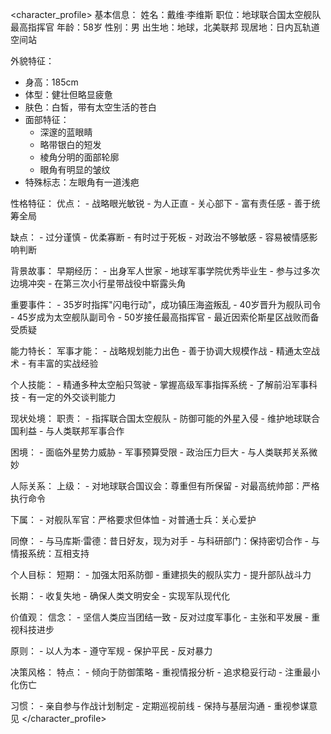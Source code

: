 <character_profile>
基本信息：
  姓名：戴维·李维斯
  职位：地球联合国太空舰队最高指挥官
  年龄：58岁
  性别：男
  出生地：地球，北美联邦
  现居地：日内瓦轨道空间站

外貌特征：
  - 身高：185cm
  - 体型：健壮但略显疲惫
  - 肤色：白皙，带有太空生活的苍白
  - 面部特征：
    * 深邃的蓝眼睛
    * 略带银白的短发
    * 棱角分明的面部轮廓
    * 眼角有明显的皱纹
  - 特殊标志：左眼角有一道浅疤

性格特征：
  优点：
    - 战略眼光敏锐
    - 为人正直
    - 关心部下
    - 富有责任感
    - 善于统筹全局
  
  缺点：
    - 过分谨慎
    - 优柔寡断
    - 有时过于死板
    - 对政治不够敏感
    - 容易被情感影响判断

背景故事：
  早期经历：
    - 出身军人世家
    - 地球军事学院优秀毕业生
    - 参与过多次边境冲突
    - 在第三次小行星带战役中崭露头角
  
  重要事件：
    - 35岁时指挥"闪电行动"，成功镇压海盗叛乱
    - 40岁晋升为舰队司令
    - 45岁成为太空舰队副司令
    - 50岁接任最高指挥官
    - 最近因索伦斯星区战败而备受质疑

能力特长：
  军事才能：
    - 战略规划能力出色
    - 善于协调大规模作战
    - 精通太空战术
    - 有丰富的实战经验
  
  个人技能：
    - 精通多种太空船只驾驶
    - 掌握高级军事指挥系统
    - 了解前沿军事科技
    - 有一定的外交谈判能力

现状处境：
  职责：
    - 指挥联合国太空舰队
    - 防御可能的外星入侵
    - 维护地球联合国利益
    - 与人类联邦军事合作
  
  困境：
    - 面临外星势力威胁
    - 军事预算受限
    - 政治压力巨大
    - 与人类联邦关系微妙

人际关系：
  上级：
    - 对地球联合国议会：尊重但有所保留
    - 对最高统帅部：严格执行命令
  
  下属：
    - 对舰队军官：严格要求但体恤
    - 对普通士兵：关心爱护
  
  同僚：
    - 与马库斯·雷德：昔日好友，现为对手
    - 与科研部门：保持密切合作
    - 与情报系统：互相支持

个人目标：
  短期：
    - 加强太阳系防御
    - 重建损失的舰队实力
    - 提升部队战斗力
  
  长期：
    - 收复失地
    - 确保人类文明安全
    - 实现军队现代化

价值观：
  信念：
    - 坚信人类应当团结一致
    - 反对过度军事化
    - 主张和平发展
    - 重视科技进步
  
  原则：
    - 以人为本
    - 遵守军规
    - 保护平民
    - 反对暴力

决策风格：
  特点：
    - 倾向于防御策略
    - 重视情报分析
    - 追求稳妥行动
    - 注重最小化伤亡
  
  习惯：
    - 亲自参与作战计划制定
    - 定期巡视前线
    - 保持与基层沟通
    - 重视参谋意见
</character_profile> 